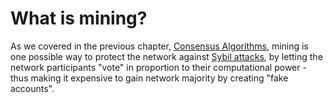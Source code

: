 # What is mining?

As we covered in the previous chapter, [Consensus Algorithms](/content/part-1-blockchain-networks-concepts/consensus-algorithms/overview.md), mining is one possible way to protect the network against [Sybil attacks](https://en.wikipedia.org/wiki/Sybil_attack), by letting the network participants "vote" in proportion to their computational power - thus making it expensive to gain network majority by creating "fake accounts".